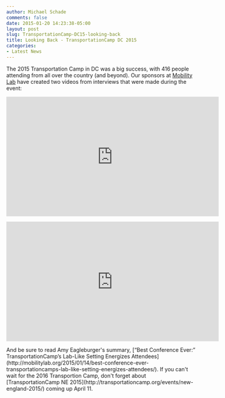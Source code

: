 ```yaml
---
author: Michael Schade
comments: false
date: 2015-01-20 14:23:38-05:00
layout: post
slug: TransportationCamp-DC15-looking-back
title: Looking Back - TransportationCamp DC 2015
categories:
- Latest News
---
```


The 2015 Transportation Camp in DC was a big success, with 416 people attending from all over the country (and beyond). Our sponsors at [Mobility Lab](http://mobilitylab.org/) have created two videos from interviews that were made during the event:
<p align=center>
<iframe width="560" height="315" src="https://www.youtube.com/embed/3SO97RBELmc" frameborder="0" allowfullscreen></iframe>
<p align=center>
<iframe width="560" height="315" src="https://www.youtube.com/embed/hFs8tKs-Syk" frameborder="0" allowfullscreen></iframe>
<p>
And be sure to read Amy Eagleburger's summary, [“Best Conference Ever:” TransportationCamp’s Lab-Like Setting Energizes Attendees](http://mobilitylab.org/2015/01/14/best-conference-ever-transportationcamps-lab-like-setting-energizes-attendees/). If you can't wait for the 2016 Transportion Camp, don't forget about [TransportationCamp NE 2015](http://transportationcamp.org/events/new-england-2015/) coming up April 11.

